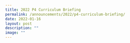 ```yaml
---
title: 2022 P4 Curriculum Briefing
permalink: /announcements/2022/p4-curriculum-briefing/
date: 2022-01-16
layout: post
description: ""
image: ""
---
```

